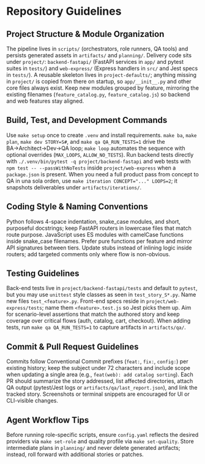 # Repository Guidelines

## Project Structure & Module Organization
The pipeline lives in `scripts/` (orchestrators, role runners, QA tools) and persists generated assets in `artifacts/` and `planning/`. Delivery code sits under `project/`: `backend-fastapi/` (FastAPI services in `app/` and pytest suites in `tests/`) and `web-express/` (Express handlers in `src/` and Jest specs in `tests/`). A reusable skeleton lives in `project-defaults/`; anything missing in `project/` is copied from there on startup, so `app/__init__.py` and other core files always exist. Keep new modules grouped by feature, mirroring the existing filenames (`feature_catalog.py`, `feature_catalog.js`) so backend and web features stay aligned.

## Build, Test, and Development Commands
Use `make setup` once to create `.venv` and install requirements. `make ba`, `make plan`, `make dev STORY=S#`, and `make qa QA_RUN_TESTS=1` drive the BA→Architect→Dev→QA loop; `make loop` automates the sequence with optional overrides (`MAX_LOOPS`, `ALLOW_NO_TESTS`). Run backend tests directly with `./.venv/bin/pytest -q project/backend-fastapi` and web tests with `npm test -- --passWithNoTests` inside `project/web-express` when a `package.json` is present.
When you need a full product pass from concept to QA in una sola orden, use `make iteration CONCEPT="..." LOOPS=2`; it snapshots deliverables under `artifacts/iterations/`.

## Coding Style & Naming Conventions
Python follows 4-space indentation, snake_case modules, and short, purposeful docstrings; keep FastAPI routers in lowercase files that match route purpose. JavaScript uses ES modules with camelCase functions inside snake_case filenames. Prefer pure functions per feature and mirror API signatures between tiers. Update stubs instead of inlining logic inside routers; add targeted comments only where flow is non-obvious.

## Testing Guidelines
Back-end tests live in `project/backend-fastapi/tests` and default to `pytest`, but you may use `unittest` style classes as seen in `test_story_S*.py`. Name new files `test_<feature>.py`. Front-end specs reside in `project/web-express/tests`; name them `<feature>.test.js` so Jest picks them up. Aim for scenario-level assertions that match the authored story and keep coverage over critical flows (auth, catalog, cart, checkout). When adding tests, run `make qa QA_RUN_TESTS=1` to capture artifacts in `artifacts/qa/`.

## Commit & Pull Request Guidelines
Commits follow Conventional Commit prefixes (`feat:`, `fix:`, `config:`) per existing history; keep the subject under 72 characters and include scope when updating a single area (e.g., `feat(web): add catalog sorting`). Each PR should summarize the story addressed, list affected directories, attach QA output (pytest/Jest logs or `artifacts/qa/last_report.json`), and link the tracked story. Screenshots or terminal snippets are encouraged for UI or CLI-visible changes.

## Agent Workflow Tips
Before running role-specific scripts, ensure `config.yaml` reflects the desired providers via `make set-role` and quality profile via `make set-quality`. Store intermediate plans in `planning/` and never delete generated artifacts; instead, roll forward with additional stories or patches.
